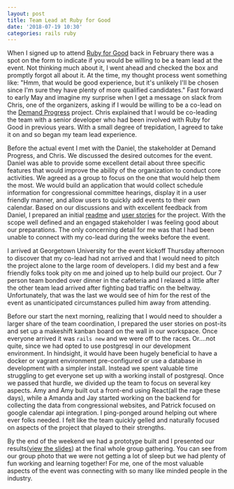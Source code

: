 ```yaml
---
layout: post
title: Team Lead at Ruby for Good
date: '2018-07-19 10:30'
categories: rails ruby
---
```


When I signed up to attend [Ruby for Good](https://rubyforgood.org/) back in February there was a spot on the form to indicate if you would be willing to be a team lead at the event. Not thinking much about it, I went ahead and checked the box and promptly forgot all about it. At the time, my thought process went something like: "Hmm, that would be good experience, but it's unlikely I'll be chosen since I'm sure they have plenty of more qualified candidates." Fast forward to early May and imagine my surprise when I get a message on slack from Chris, one of the organizers, asking if I would be willing to be a co-lead on the [Demand Progress](https://demandprogress.org/about/) project. Chris explained that I would be co-leading the team with a senior developer who had been involved with Ruby for Good in previous years. With a small degree of trepidation, I agreed to take it on and so began my team lead experience.

Before the actual event I met with the Daniel, the stakeholder at Demand Progress, and Chris. We discussed the desired outcomes for the event. Daniel was able to provide some excellent detail about three specific features that would improve the ability of the organization to conduct core activities. We agreed as a group to focus on the one that would help them the most. We would build an application that would collect schedule information for congressional committee hearings, display it in a user friendly manner, and allow users to quickly add events to their own calendar. Based on our discussions and with excellent feedback from Daniel, I prepared an initial [readme](https://github.com/rubyforgood/demand-progress/blob/master/README.md) and [user stories](https://github.com/rubyforgood/demand-progress/blob/master/USER-STORIES.md) for the project. With the scope well defined and an engaged stakeholder I was feeling good about our preparations. The only concerning detail for me was that I had been unable to connect with my co-lead during the weeks before the event.

I arrived at Georgetown University for the event kickoff Thursday afternoon to discover that my co-lead had not arrived and that I would need to pitch the project alone to the large room of developers. I did my best and a few friendly folks took pity on me and joined up to help build our project. Our 7 person team bonded over dinner in the cafeteria and I relaxed a little after the other team lead arrived after fighting bad traffic on the beltway. Unfortunately, that was the last we would see of him for the rest of the event as unanticipated circumstances pulled him away from attending.

Before our start the next morning, realizing that I would need to shoulder a larger share of the team coordination, I prepared the user stories on post-its and set up a makeshift kanban board on the wall in our workspace. Once everyone arrived it was `rails new` and we were off to the races. Or....not quite, since we had opted to use postgresql in our development environment. In hindsight, it would have been hugely beneficial to have a docker or vagrant environment pre-configured or use a database in development with a simpler install. Instead we spent valuable time struggling to get everyone set up with a working install of postgresql. Once we passed that hurdle, we divided up the team to focus on several key aspects. Amy and Amy built out a front-end using React(all the rage these days), while a Amanda and Jay started working on the backend for collecting the data from congressional websites, and Patrick focused on google calendar api integration. I ping-ponged around helping out where ever folks needed. I felt like the team quickly gelled and naturally focused on aspects of the project that played to their strengths.

By the end of the weekend we had a prototype built and I presented our results([view the slides](https://docs.google.com/presentation/d/1moq0hINDu8UuLvPLGrHGyMwJKmsI38VuoUP0ocLkD0s/edit#slide=id.g3bd5c5fa78_0_51)) at the final whole group gathering.
You can see from our group photo that we were not getting a lot of sleep but we had plenty of fun working and learning together! For me, one of the most valuable aspects of the event was connecting with so many like minded people in the industry.
